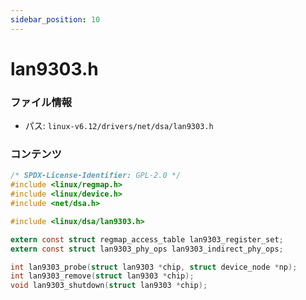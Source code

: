 ```yaml
---
sidebar_position: 10
---
```

# lan9303.h

### ファイル情報

- パス: `linux-v6.12/drivers/net/dsa/lan9303.h`

### コンテンツ

```h
/* SPDX-License-Identifier: GPL-2.0 */
#include <linux/regmap.h>
#include <linux/device.h>
#include <net/dsa.h>

#include <linux/dsa/lan9303.h>

extern const struct regmap_access_table lan9303_register_set;
extern const struct lan9303_phy_ops lan9303_indirect_phy_ops;

int lan9303_probe(struct lan9303 *chip, struct device_node *np);
int lan9303_remove(struct lan9303 *chip);
void lan9303_shutdown(struct lan9303 *chip);

```
